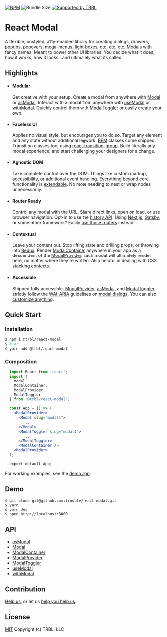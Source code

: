 [![NPM](https://img.shields.io/npm/v/@trbl/react-modal)](https://www.npmjs.com/@trbl/react-modal)
![Bundle Size](https://img.shields.io/bundlephobia/minzip/@trbl/react-modal?label=zipped)
[![Supported by TRBL](https://img.shields.io/badge/supported_by-TRBL-black)](https://github.com/trouble)

# React Modal

A flexible, unstyled, a11y-enabled library for creating dialogs, drawers, popups, popovers, mega-menus, light-boxes, etc, etc, etc. Modals with fancy names. Meant to power other UI libraries. You decide what it does, how it works, how it looks...and ultimately what its called.

## Highlights

- #### Modular
  Get creative with your setup. Create a modal from anywhere with [Modal](./src/Modal.README.md) or [asModal](./src/asModal/README.md). Interact with a modal from anywhere with [useModal](./src/useModal/README.md) or [withModal](./src/useModal/README.md). Quickly control them with [ModalToggler](./src/ModalToggler/README.md) or easily create your own.

- #### Faceless UI
  Applies no visual style, but encourages you to do so. Target any element and any state without additional legwork. [BEM](http://getbem.com/) classes come shipped. Transition classes too, using [react-transition-group](https://reactcommunity.org/react-transition-group/). Build literally any modal experience, and start challenging your designers for a change.

- #### Agnostic DOM
  Take complete control over the DOM. Things like custom markup, accessibility, or additional event handling. Everything beyond core functionality is [extendable](https://www.npmjs.com/package/@faceless-ui/html-element). No more needing to nest or wrap nodes unnecessarily.

- #### Router Ready
  Control any modal with the URL. Share direct links, open on load, or use browser navigation. Opt-in to use the [history API](https://developer.mozilla.org/en-US/docs/Web/API/History_API). Using [Next.js](https://nextjs.org/), [Gatsby](https://www.gatsbyjs.org/), or some other framework? Easily [use those routers](./src/ModalProvider/README.md#routing) instead.

- #### Contextual
  Leave your content put. Stop lifting state and drilling props, or throwing into [Redux](https://redux.js.org/). Render [ModalContainer](./src/ModalContainer/README.md) anywhere in your app as a descendent of the [ModalProvider](./src/ModalProvider/README.md). Each modal will ultimately render here, no matter where they're written. Also helpful in dealing with CSS stacking contexts.

- #### Accessible
  Shipped fully accessible. [ModalProvider](./src/ModalProvider/README.md#accessibility), [asModal](./src/asModal/README.md#accessibility), and [ModalToggler](./src/ModalToggler/README.md#accessibility) strictly follow the [WAI-ARIA](https://www.w3.org/WAI/intro/aria) guidelines on [modal dialogs](https://www.w3.org/TR/wai-aria-practices/#dialog_modal). You can also [customize anything](#agnostic-dom).

## Quick Start

### Installation

```bash
$ npm i @trbl/react-modal
$ # or
$ yarn add @trbl/react-modal
```

### Composition

```jsx
  import React from 'react';
  import {
    Modal,
    ModalContainer,
    ModalProvider,
    ModalToggler
  } from '@trbl/react-modal';

  const App = () => (
    <ModalProvider>
      <Modal slug="modal1">
        ...
      </Modal>
      <ModalToggler slug="modal1">
        ...
      </ModalToggler>
      <ModalContainer />
    <ModalProvider>
  );

  export default App;
```

For working examples, see the [demo app](./demo/App.demo.js).

## Demo

```bash
$ git clone git@github.com:trouble/react-modal.git
$ yarn
$ yarn dev
$ open http://localhost:3000
```

## API

  - [asModal](./src/asModal/README.md)
  - [Modal](./src/Modal/README.md)
  - [ModalContainer](./src/ModalContainer/README.md)
  - [ModalProvider](./src/ModalProvider/README.md)
  - [ModalToggler](./src/ModalToggler/README.md)
  - [useModal](./src/useModal/README.md)
  - [withModal](./src/withModal/README.md)

## Contribution

[Help us,](https://github.com/trouble/.github/blob/master/CONTRIBUTING.md) or let us [help you help us](https://github.com/trouble/.github/blob/master/SUPPORT.md).

## License

[MIT](https://github.com/trouble/react-modal/blob/master/LICENSE) Copyright (c) TRBL, LLC
